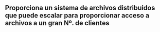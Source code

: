 Proporciona un sistema de archivos distribuidos que puede escalar para proporcionar acceso a archivos a un gran Nº. de clientes
- 
